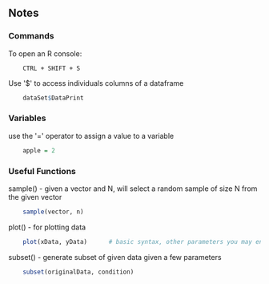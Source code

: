 ## Notes
### Commands
To open an R console:
```
    CTRL + SHIFT + S
```

Use '$' to access individuals columns of a dataframe
```R
    dataSet$DataPrint
```

### Variables
use the '=' operator to assign a value to a variable
```R
    apple = 2
```

### Useful Functions
sample() - given a vector and N, will select a random sample of size N from the given vector
```R
    sample(vector, n)
```

plot() - for plotting data
```R
    plot(xData, yData)      # basic syntax, other parameters you may enter as well
```

subset() - generate subset of given data given a few parameters
```R
    subset(originalData, condition)
```
